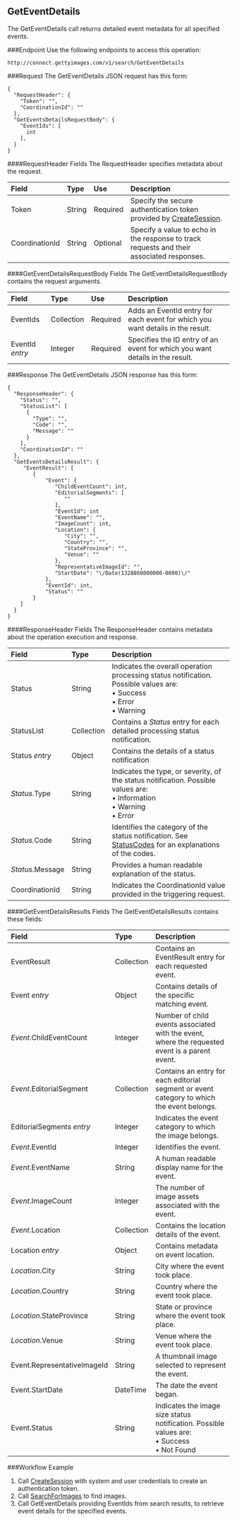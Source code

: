 GetEventDetails
---------------
The GetEventDetails call returns detailed event metadata for all specified events.

###Endpoint
Use the following endpoints to access this operation:

	http://connect.gettyimages.com/v1/search/GetEventDetails

###Request
The GetEventDetails JSON request has this form:

	{
	  "RequestHeader": {
	    "Token": "",
	    "CoordinationId": ""
	  },
	  "GetEventsDetailsRequestBody": {
	    "EventIds": [
	      int
	    ],
	  }
	}

####RequestHeader Fields
The RequestHeader specifies metadata about the request.

| Field          | Type        | Use          | Description                                                                               |
|:---------------|:------------|:-------------|:------------------------------------------------------------------------------------------|
| Token          | String      | Required     | Specify the secure authentication token provided by [CreateSession][].                        | 
| CoordinationId | String      | Optional     | Specify a value to echo in the response to track requests and their associated responses. |

####GetEventDetailsRequestBody Fields
The GetEventDetailsRequestBody contains the request arguments.

| Field 			| Type 		 | Use 		| Description 																				|
|:------------------|:-----------|:---------|:------------------------------------------------------------------------------------------|
| EventIds 			| Collection | Required	| Adds an EventId entry for each event for which you want details in the result.			|
| EventId _entry_ 	| Integer	 | Required	| Specifies the ID entry of an event for which you want details in the result.				|

###Response
The GetEventDetails JSON response has this form:

	{
	  "ResponseHeader": {
	    "Status": "",
	    "StatusList": [
	      {
	        "Type": "",
	        "Code": "",
	        "Message": ""
	      }
	    ],
	    "CoordinationId": ""
	  },
	  "GetEventsDetailsResult": {
	     "EventResult": [
	        {
	            "Event": {
	               "ChildEventCount": int,
	               "EditorialSegments": [
	                  ""
	               ],
	               "EventId": int
	               "EventName": "",
	               "ImageCount": int,
	               "Location": {
	                  "City": "",
	                  "Country": "",
	                  "StateProvince": "",
	                  "Venue": ""
	               },
	               "RepresentativeImageId": "",
	               "StartDate": "\/Date(1328860800000-0800)\/"
	            },
	            "EventId": int,
	            "Status": ""
	        }
	    ]
	  }
	}

####ResponseHeader Fields
The ResponseHeader contains metadata about the operation execution and response.

| Field            | Type        | Description                                                                                                                   |
|:-----------------|:------------|:------------------------------------------------------------------------------------------------------------------------------|
| Status           | String      | Indicates the overall operation processing status notification. Possible values are: <br>• Success <br>• Error <br>• Warning  | 
| StatusList       | Collection  | Contains a _Status_ entry for each detailed processing status notification.                                                   |
| Status _entry_   | Object      | Contains the details of a status notification                                                                                 |
| _Status_.Type    | String      | Indicates the type, or severity, of the status notification. Possible values are: <br>• Information <br>• Warning <br>• Error |
| _Status_.Code    | String      | Identifies the category of the status notification. See [StatusCodes][] for an explanations of the codes.        |
| _Status_.Message | String      | Provides a human readable explanation of the status.                                                                          |
| CoordinationId   | String      | Indicates the CoordinationId value provided in the triggering request.                                                        |

####GetEventDetailsResults Fields
The GetEventDetailsResults contains these fields:

| Field 						| Type 		 | Description 																						|
|:------------------------------|:-----------|:-------------------------------------------------------------------------------------------------|
| EventResult 					| Collection | Contains an EventResult entry for each requested event.											|
| Event _entry_ 				| Object 	 | Contains details of the specific matching event.													|
| _Event_.ChildEventCount 		| Integer 	 | Number of child events associated with the event, where the requested event is a parent event.	|
| _Event_.EditorialSegment 		| Collection | Contains an entry for each editorial segment or event category to which the event belongs.		|
| EditorialSegments _entry_ 	| Integer 	 | Indicates the event category to which the image belongs.											|
| _Event_.EventId 		 		| Integer	 | Identifies the event.																			|
| _Event_.EventName		 		| String	 | A human readable display name for the event.														|
| _Event_.ImageCount			| Integer	 | The number of image assets associated with the event.											|
| _Event_.Location 				| Collection | Contains the location details of the event.														|
| Location _entry_ 				| Object 	 | Contains metadata on event location.																|
| _Location_.City 				| String 	 | City where the event took place.																	|
| _Location_.Country			| String 	 | Country where the event took place.																|
| _Location_.StateProvince		| String 	 | State or province where the event took place.													|
| _Location_.Venue 				| String 	 | Venue where the event took place.																|
| Event.RepresentativeImageId 	| String 	 | A thumbnail image selected to represent the event.												|
| Event.StartDate 			 	| DateTime 	 | The date the event began.																		|
| Event.Status 	 			 	| String 	 | Indicates the image size status notification. Possible values are: <br>• Success <br>• Not Found	|

###Workflow Example
1. Call [CreateSession][] with system and user credentials to create an authentication token.
2. Call [SearchForImages][] to find images.
3. Call GetEventDetails providing EventIds from search results, to retrieve event details for the specified events.


[StatusCodes]: ../../appendix/StatusCodes.md
[CreateCustomer]: ../account/CreateCustomer.md
[CreateSession]: ../session/CreateSession.md
[CreateApplicationSession]: ../session/CreateApplicationSession.md
[GetCountries]: ../data/GetCountries.md
[AddItemsToLightbox]: ../lightbox/AddItemsToLightbox.md
[DeleteItemsFromLightbox]: ../lightbox/DeleteItemsFromLightbox.md
[CreateLightbox]: ../lightbox/CreateLightbox.md
[DeleteLightbox]: ../lightbox/DeleteLightbox.md
[GetLightbox]: ../lightbox/GetLightbox.md
[GetLightboxHeaders]: ../lightbox/GetLightboxHeaders.md
[UpdateLightboxHeader]: ../lightbox/UpdateLightboxHeader.md
[CreateDownloadRequest]: ../download/CreateDownloadRequest.md
[GetImageDownloadAuthorizations]: ../download/GetImageDownloadAuthorizations.md
[GetLargestImageDownloadAuthorizations]: ../download/GetLargestImageDownloadAuthorizations.md
[GetEventDetails]: ../search/GetEventDetails.md
[GetImageDetails]: ../search/GetImageDetails.md
[SearchForImages]: ../search/SearchForImages.md
[SearchForVideos]: ../search/SearchForVideos.md


